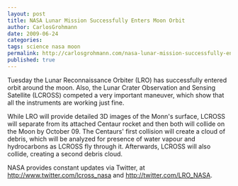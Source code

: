 ```yaml
---
layout: post
title: NASA Lunar Mission Successfully Enters Moon Orbit
author: CarlosGrohmann
date: 2009-06-24
categories: 
tags: science nasa moon 
permalink: http://carlosgrohmann.com/nasa-lunar-mission-successfully-enters-moon-orbit/
published: true
---
```


Tuesday the Lunar Reconnaissance Orbiter (LRO) has successfully entered orbit around the moon. Also, the Lunar Crater Observation and Sensing Satellite (LCROSS) competed a very important maneuver, which show that all the instruments are working just fine.  

While LRO will provide detailed 3D images of the Monn's surface, LCROSS will separate from its attached Centaur rocket and then both will collide on the Moon by October 09. The Centaurs' first collision will create a cloud of debris, which will be analyzed for presence of water vapour and hydrocarbons as LCROSS fly through it. Afterwards, LCROSS will also collide, creating a second debris cloud.  

NASA provides constant updates via Twitter, at <http://www.twitter.com/lcross_nasa> and <http://twitter.com/LRO_NASA>.
